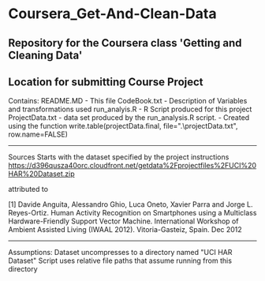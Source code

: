 # Coursera_Get-And-Clean-Data
Repository for the Coursera class 'Getting and Cleaning Data'
--------------------------------------------------------------------
Location for submitting Course Project
-----------------------
Contains:
README.MD - This file
CodeBook.txt - Description of Variables and transformations used
run_analyis.R - R Script produced for this project
ProjectData.txt - data set produced by the run_analysis.R script.
                - Created using the function write.table(projectData.final, file=".\\projectData.txt", row.name=FALSE)

----------------------------
Sources
Starts with the dataset specified by the project instructions 
https://d396qusza40orc.cloudfront.net/getdata%2Fprojectfiles%2FUCI%20HAR%20Dataset.zip 

attributed to 

[1] Davide Anguita, Alessandro Ghio, Luca Oneto, Xavier Parra and Jorge L. Reyes-Ortiz. Human Activity Recognition on Smartphones using a Multiclass Hardware-Friendly Support Vector Machine. International Workshop of Ambient Assisted Living (IWAAL 2012). Vitoria-Gasteiz, Spain. Dec 2012

--------------------------
Assumptions:
Dataset uncompresses to a directory named "UCI HAR Dataset"
Script uses relative file paths that assume running from this directory



